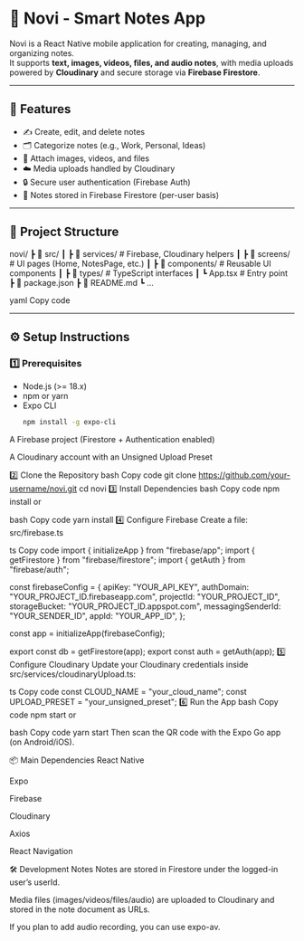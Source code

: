 # 📝 Novi - Smart Notes App

Novi is a React Native mobile application for creating, managing, and organizing notes.  
It supports **text, images, videos, files, and audio notes**, with media uploads powered by **Cloudinary** and secure storage via **Firebase Firestore**.

---

## 🚀 Features
- ✍️ Create, edit, and delete notes
- 🗂 Categorize notes (e.g., Work, Personal, Ideas)
- 📸 Attach images, videos, and files
- ☁️ Media uploads handled by Cloudinary
- 🔒 Secure user authentication (Firebase Auth)
- 📑 Notes stored in Firebase Firestore (per-user basis)

---

## 📂 Project Structure
novi/
┣ 📂 src/
┃ ┣ 📂 services/ # Firebase, Cloudinary helpers
┃ ┣ 📂 screens/ # UI pages (Home, NotesPage, etc.)
┃ ┣ 📂 components/ # Reusable UI components
┃ ┣ 📂 types/ # TypeScript interfaces
┃ ┗ App.tsx # Entry point
┣ 📜 package.json
┣ 📜 README.md
┗ ...

yaml
Copy code

---

## ⚙️ Setup Instructions

### 1️⃣ Prerequisites
- Node.js (>= 18.x)
- npm or yarn
- Expo CLI  
  ```bash
  npm install -g expo-cli
A Firebase project (Firestore + Authentication enabled)

A Cloudinary account with an Unsigned Upload Preset

2️⃣ Clone the Repository
bash
Copy code
git clone https://github.com/your-username/novi.git
cd novi
3️⃣ Install Dependencies
bash
Copy code
npm install
or

bash
Copy code
yarn install
4️⃣ Configure Firebase
Create a file: src/firebase.ts

ts
Copy code
import { initializeApp } from "firebase/app";
import { getFirestore } from "firebase/firestore";
import { getAuth } from "firebase/auth";

const firebaseConfig = {
  apiKey: "YOUR_API_KEY",
  authDomain: "YOUR_PROJECT_ID.firebaseapp.com",
  projectId: "YOUR_PROJECT_ID",
  storageBucket: "YOUR_PROJECT_ID.appspot.com",
  messagingSenderId: "YOUR_SENDER_ID",
  appId: "YOUR_APP_ID",
};

const app = initializeApp(firebaseConfig);

export const db = getFirestore(app);
export const auth = getAuth(app);
5️⃣ Configure Cloudinary
Update your Cloudinary credentials inside src/services/cloudinaryUpload.ts:

ts
Copy code
const CLOUD_NAME = "your_cloud_name";
const UPLOAD_PRESET = "your_unsigned_preset";
6️⃣ Run the App
bash
Copy code
npm start
or

bash
Copy code
yarn start
Then scan the QR code with the Expo Go app (on Android/iOS).

📦 Main Dependencies
React Native

Expo

Firebase

Cloudinary

Axios

React Navigation

🛠 Development Notes
Notes are stored in Firestore under the logged-in user’s userId.

Media files (images/videos/files/audio) are uploaded to Cloudinary and stored in the note document as URLs.

If you plan to add audio recording, you can use expo-av.
